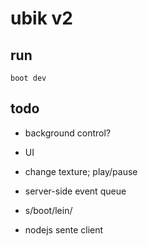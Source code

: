 # ubik v2

## run

    boot dev

## todo

* background control?

* UI

* change texture; play/pause

* server-side event queue

* s/boot/lein/

* nodejs sente client
